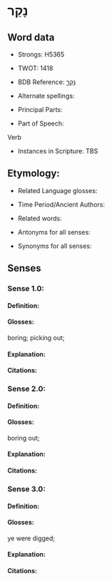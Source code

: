 # נָקַר

<!-- Status: S2="NeedsEdits" -->
<!-- Lexica used for edits:   -->

## Word data

* Strongs: H5365

* TWOT: 1418

* BDB Reference: [נָקַר](rc://en/bdb/dict/n.fk.aa)

* Alternate spellings:

* Principal Parts:

* Part of Speech:

Verb

* Instances in Scripture: TBS

## Etymology:

* Related Language glosses:

* Time Period/Ancient Authors:

* Related words:

* Antonyms for all senses:

* Synonyms for all senses:

## Senses

### Sense 1.0:

#### Definition:

#### Glosses:

boring; picking out; 

#### Explanation:

#### Citations:



### Sense 2.0:

#### Definition:

#### Glosses:

boring out; 

#### Explanation:

#### Citations:



### Sense 3.0:

#### Definition:

#### Glosses:

ye were digged; 

#### Explanation:

#### Citations:



